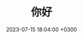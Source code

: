 ---
layout: post
title: "你好"
img: sweden.jpg # Add image post (optional)
date: 2023-07-15 18:04:00 +0300
description: You’ll find this post in your `_posts` directory. Go ahead and edit it and re-build the site to see your changes. # Add post description (optional)
tag: [UI, Travel, Forest]
---